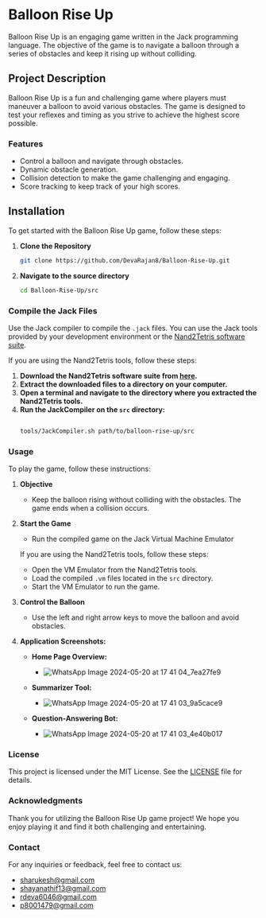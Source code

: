 # Balloon Rise Up

Balloon Rise Up is an engaging game written in the Jack programming language. The objective of the game is to navigate a balloon through a series of obstacles and keep it rising up without colliding.

## Project Description
Balloon Rise Up is a fun and challenging game where players must maneuver a balloon to avoid various obstacles. The game is designed to test your reflexes and timing as you strive to achieve the highest score possible.

### Features
- Control a balloon and navigate through obstacles.
- Dynamic obstacle generation.
- Collision detection to make the game challenging and engaging.
- Score tracking to keep track of your high scores.

## Installation
To get started with the Balloon Rise Up game, follow these steps:

1. **Clone the Repository**
   ```sh
   git clone https://github.com/DevaRajan8/Balloon-Rise-Up.git
2. **Navigate to the source directory**
   ```sh
   cd Balloon-Rise-Up/src

### Compile the Jack Files

Use the Jack compiler to compile the `.jack` files. You can use the Jack tools provided by your development environment or the [Nand2Tetris software suite](https://www.nand2tetris.org/software).

If you are using the Nand2Tetris tools, follow these steps:

1. **Download the Nand2Tetris software suite from [here](https://www.nand2tetris.org/software).**
2. **Extract the downloaded files to a directory on your computer.**
3. **Open a terminal and navigate to the directory where you extracted the Nand2Tetris tools.**
4. **Run the JackCompiler on the `src` directory:**
   ```sh
   
   tools/JackCompiler.sh path/to/balloon-rise-up/src

### Usage

To play the game, follow these instructions:

1. **Objective**
   - Keep the balloon rising without colliding with the obstacles. The game ends when a collision occurs.

2. **Start the Game**
   - Run the compiled game on the Jack Virtual Machine Emulator
   
   If you are using the Nand2Tetris tools, follow these steps:
   - Open the VM Emulator from the Nand2Tetris tools.
   - Load the compiled `.vm` files located in the `src` directory.
   - Start the VM Emulator to run the game.

3. **Control the Balloon**
   - Use the left and right arrow keys to move the balloon and avoid obstacles.

4. **Application Screenshots:**

    - **Home Page Overview:**
    
      - ![WhatsApp Image 2024-05-20 at 17 41 04_7ea27fe9](https://github.com/Sharukesh3/LLM-for-hydrogen-storage/assets/153832931/b3b14888-5d73-44e5-94a4-ea5b4e78ddb7)


    - **Summarizer Tool:**
    
      - ![WhatsApp Image 2024-05-20 at 17 41 03_9a5cace9](https://github.com/Sharukesh3/LLM-for-hydrogen-storage/assets/153832931/98ce4281-af8d-4c39-adc9-bee84108d312)


    - **Question-Answering Bot:**
    
      - ![WhatsApp Image 2024-05-20 at 17 41 03_4e40b017](https://github.com/Sharukesh3/LLM-for-hydrogen-storage/assets/153832931/d2f92d57-ef20-4224-a96b-05e121e059b7)


  
### License

This project is licensed under the MIT License. See the [LICENSE](LICENSE) file for details.

### Acknowledgments

Thank you for utilizing the Balloon Rise Up game project! We hope you enjoy playing it and find it both challenging and entertaining.

### Contact

For any inquiries or feedback, feel free to contact us:

- sharukesh@gmail.com
- shayanathif13@gmail.com
- rdeva6046@gmail.com
- p8001479@gmail.com

